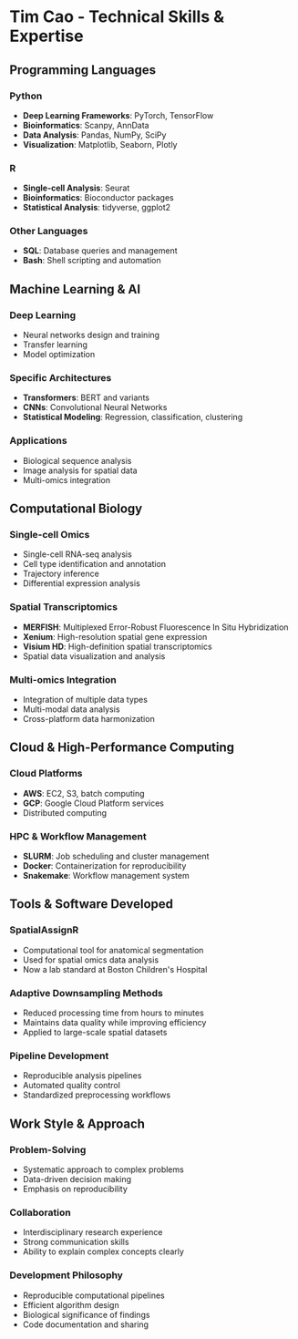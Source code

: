 # Tim Cao - Technical Skills & Expertise

## Programming Languages

### Python
- **Deep Learning Frameworks**: PyTorch, TensorFlow
- **Bioinformatics**: Scanpy, AnnData
- **Data Analysis**: Pandas, NumPy, SciPy
- **Visualization**: Matplotlib, Seaborn, Plotly

### R
- **Single-cell Analysis**: Seurat
- **Bioinformatics**: Bioconductor packages
- **Statistical Analysis**: tidyverse, ggplot2

### Other Languages
- **SQL**: Database queries and management
- **Bash**: Shell scripting and automation

## Machine Learning & AI

### Deep Learning
- Neural networks design and training
- Transfer learning
- Model optimization

### Specific Architectures
- **Transformers**: BERT and variants
- **CNNs**: Convolutional Neural Networks
- **Statistical Modeling**: Regression, classification, clustering

### Applications
- Biological sequence analysis
- Image analysis for spatial data
- Multi-omics integration

## Computational Biology

### Single-cell Omics
- Single-cell RNA-seq analysis
- Cell type identification and annotation
- Trajectory inference
- Differential expression analysis

### Spatial Transcriptomics
- **MERFISH**: Multiplexed Error-Robust Fluorescence In Situ Hybridization
- **Xenium**: High-resolution spatial gene expression
- **Visium HD**: High-definition spatial transcriptomics
- Spatial data visualization and analysis

### Multi-omics Integration
- Integration of multiple data types
- Multi-modal data analysis
- Cross-platform data harmonization

## Cloud & High-Performance Computing

### Cloud Platforms
- **AWS**: EC2, S3, batch computing
- **GCP**: Google Cloud Platform services
- Distributed computing

### HPC & Workflow Management
- **SLURM**: Job scheduling and cluster management
- **Docker**: Containerization for reproducibility
- **Snakemake**: Workflow management system

## Tools & Software Developed

### SpatialAssignR
- Computational tool for anatomical segmentation
- Used for spatial omics data analysis
- Now a lab standard at Boston Children's Hospital

### Adaptive Downsampling Methods
- Reduced processing time from hours to minutes
- Maintains data quality while improving efficiency
- Applied to large-scale spatial datasets

### Pipeline Development
- Reproducible analysis pipelines
- Automated quality control
- Standardized preprocessing workflows

## Work Style & Approach

### Problem-Solving
- Systematic approach to complex problems
- Data-driven decision making
- Emphasis on reproducibility

### Collaboration
- Interdisciplinary research experience
- Strong communication skills
- Ability to explain complex concepts clearly

### Development Philosophy
- Reproducible computational pipelines
- Efficient algorithm design
- Biological significance of findings
- Code documentation and sharing
